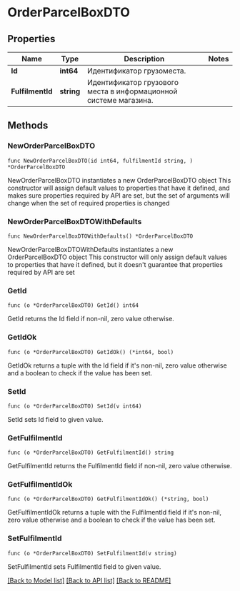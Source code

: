 # OrderParcelBoxDTO

## Properties

Name | Type | Description | Notes
------------ | ------------- | ------------- | -------------
**Id** | **int64** | Идентификатор грузоместа. | 
**FulfilmentId** | **string** | Идентификатор грузового места в информационной системе магазина. | 

## Methods

### NewOrderParcelBoxDTO

`func NewOrderParcelBoxDTO(id int64, fulfilmentId string, ) *OrderParcelBoxDTO`

NewOrderParcelBoxDTO instantiates a new OrderParcelBoxDTO object
This constructor will assign default values to properties that have it defined,
and makes sure properties required by API are set, but the set of arguments
will change when the set of required properties is changed

### NewOrderParcelBoxDTOWithDefaults

`func NewOrderParcelBoxDTOWithDefaults() *OrderParcelBoxDTO`

NewOrderParcelBoxDTOWithDefaults instantiates a new OrderParcelBoxDTO object
This constructor will only assign default values to properties that have it defined,
but it doesn't guarantee that properties required by API are set

### GetId

`func (o *OrderParcelBoxDTO) GetId() int64`

GetId returns the Id field if non-nil, zero value otherwise.

### GetIdOk

`func (o *OrderParcelBoxDTO) GetIdOk() (*int64, bool)`

GetIdOk returns a tuple with the Id field if it's non-nil, zero value otherwise
and a boolean to check if the value has been set.

### SetId

`func (o *OrderParcelBoxDTO) SetId(v int64)`

SetId sets Id field to given value.


### GetFulfilmentId

`func (o *OrderParcelBoxDTO) GetFulfilmentId() string`

GetFulfilmentId returns the FulfilmentId field if non-nil, zero value otherwise.

### GetFulfilmentIdOk

`func (o *OrderParcelBoxDTO) GetFulfilmentIdOk() (*string, bool)`

GetFulfilmentIdOk returns a tuple with the FulfilmentId field if it's non-nil, zero value otherwise
and a boolean to check if the value has been set.

### SetFulfilmentId

`func (o *OrderParcelBoxDTO) SetFulfilmentId(v string)`

SetFulfilmentId sets FulfilmentId field to given value.



[[Back to Model list]](../README.md#documentation-for-models) [[Back to API list]](../README.md#documentation-for-api-endpoints) [[Back to README]](../README.md)


